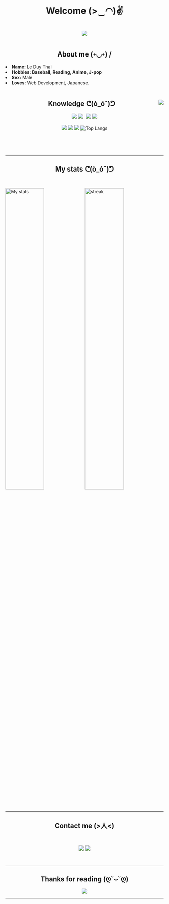 <body>
<h1 align="center">Welcome (>‿◠)✌</h1>
<br />
<div align="center">
<img src="https://i.pinimg.com/originals/a6/19/67/a619673117125727cf9c13af1b22e949.gif" />
</div>
<br />
<div>
<h2 align="center">About me  (•◡•) /</h2>
<li>
<b>Name:</b> Le Duy Thai</li>
<li>
<b>Hobbies: Baseball, Reading, Anime, J-pop</b> 
</li>
<li>
<b>Sex:</b> Male 
</li>
<li>
<b>Loves:</b> Web Development, Japanese.
</li>
</div>
<br />

<div>
<img src="https://media2.giphy.com/media/7hW7hXXri33NK/giphy.gif" align="right">
<h2 align="center">Knowledge ᕦ(ò_óˇ)ᕤ</h2>
<p align="center"> <img src="https://img.shields.io/badge/html5%20-%23E34F26.svg?&style=for-the-badge&logo=html5&logoColor=white"/> <img src="https://img.shields.io/badge/css3%20-%231572B6.svg?&style=for-the-badge&logo=css3&logoColor=white"/>
 <img src="https://img.shields.io/badge/javascript%20-%23323330.svg?&style=for-the-badge&logo=javascript&logoColor=%23F7DF1E"/> <img src="https://img.shields.io/badge/React%20-%231572B6.svg?&style=for-the-badge&logo=react&logoColor=white"/><br><br>
  <img src="https://img.shields.io/badge/laravel-%23FF2D20.svg?style=for-the-badge&logo=laravel&logoColor=white" /> <img src="https://img.shields.io/badge/rails-%23CC0000.svg?style=for-the-badge&logo=ruby-on-rails&logoColor=white" /> <img src="https://img.shields.io/badge/node.js%20-%2343853D.svg?&style=for-the-badge&logo=node.js&logoColor=white"/>
  <img src="https://github-readme-stats.vercel.app/api/top-langs/?username=bekeodangyeuqn" alt="Top Langs" />
</p>
</div>

<br />
<br />
<br />

<hr>
<p>
<h2 align="center">My stats ᕦ(ò_óˇ)ᕤ</h2>
<br />
<p>
<img src="https://github-readme-stats.vercel.app/api?username=bekeodangyeuqn&show_icons=true&theme=tokyonight" alt="My stats" width="49.5%">
<img src="https://github-readme-streak-stats.herokuapp.com/?user=bekeodangyeuqn&theme=tokyonight" alt="streak" width="49.5%">
</p>
</p>

<br />
<hr>
<p>
<h2 align="center">Contact me (>人<)</h2>
<br>
<p align="center"><a href="https://www.facebook.com/mu.leduy" target="_blank"><img src="https://img.shields.io/badge/Facebook%20-%231DA1F2.svg?&style=for-the-badge&logo=Facebook&logoColor=white"/></a> <a href="https://twitter.com/LeDuyThai5" target="_blank"><img src="https://img.shields.io/badge/Twitter-%231DA1F2.svg?style=for-the-badge&logo=Twitter&logoColor=white"/></a></p>
</p>

<br />
<hr>
<div>
<h2 align="center">Thanks for reading (ღ˘⌣˘ღ)</h2>
<div align="center">
<img src="https://64.media.tumblr.com/tumblr_lzyvlsAeqL1qbvovho1_500.gifv">
</div>
<hr>
</div>
</div>
</body>


